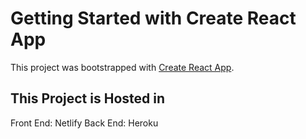 # Getting Started with Create React App

This project was bootstrapped with [Create React App](https://github.com/facebook/create-react-app).

## This Project is Hosted in 
Front End: Netlify
Back End: Heroku